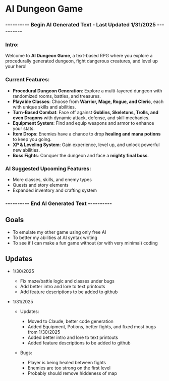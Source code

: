 # AI Dungeon Game

### ---------- Begin AI Generated Text - **Last Updated 1/31/2025** ----------

### **Intro:**
Welcome to **AI Dungeon Game**, a text-based RPG where you explore a procedurally generated dungeon, fight dangerous creatures, and level up your hero!

### **Current Features:**
- **Procedural Dungeon Generation**: Explore a multi-layered dungeon with randomized rooms, battles, and treasures.
- **Playable Classes**: Choose from **Warrior, Mage, Rogue, and Cleric**, each with unique skills and abilities.
- **Turn-Based Combat**: Face off against **Goblins, Skeletons, Trolls, and even Dragons** with dynamic attack, defense, and skill mechanics.
- **Equipment System**: Find and equip weapons and armor to enhance your stats.
- **Item Drops**: Enemies have a chance to drop **healing and mana potions** to keep you going.
- **XP & Leveling System**: Gain experience, level up, and unlock powerful new abilities.
- **Boss Fights**: Conquer the dungeon and face a **mighty final boss**.

### **AI Suggested Upcoming Features:**
- More classes, skills, and enemy types
- Quests and story elements
- Expanded inventory and crafting system

### ---------- End AI Generated Text ----------

## Goals
* To emulate my other game using only free AI
* To better my abilities at AI syntax writing
* To see if I can make a fun game without (or with very minimal) coding

## Updates
* 1/30/2025
  - Fix maze/battle logic and classes under bugs
  - Add better intro and lore to text printouts
  - Add feature descriptions to be added to github

* 1/31/2025
   * Updates:
       * Moved to Claude, better code generation
       * Added Equipment, Potions, better fights, and fixed most bugs from 1/30/2025
       * Added better intro and lore to text printouts
       * Added feature descriptions to be added to github
    
  * Bugs:
       * Player is being healed between fights
       * Enemies are too strong on the first level
       * Probably should remove hiddeness of map

